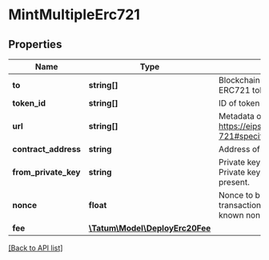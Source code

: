 # MintMultipleErc721

## Properties

Name | Type | Description | Notes
------------ | ------------- | ------------- | -------------
**to** | **string[]** | Blockchain address to send ERC721 token to. |
**token_id** | **string[]** | ID of token to be created. |
**url** | **string[]** | Metadata of the token. See https://eips.ethereum.org/EIPS/eip-721#specification for more details. |
**contract_address** | **string** | Address of ERC721 token |
**from_private_key** | **string** | Private key of sender address. Private key, or signature Id must be present. |
**nonce** | **float** | Nonce to be set to Ethereum transaction. If not present, last known nonce will be used. | [optional]
**fee** | [**\Tatum\Model\DeployErc20Fee**](DeployErc20Fee.md) |  | [optional]

[[Back to API list]](../../README.md#api-endpoints)
